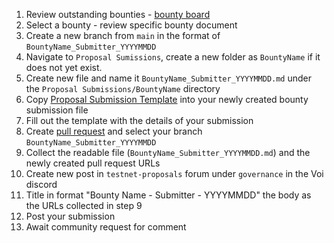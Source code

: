 1. Review outstanding bounties - [bounty board](https://github.com/VoiNetwork/governance/blob/main/Bounty%20Board.md)
2. Select a bounty - review specific bounty document
3. Create a new branch from `main` in the format of `BountyName_Submitter_YYYYMMDD`
4. Navigate to `Proposal Sumissions`, create a new folder as `BountyName` if it does not yet exist.
5. Create new file and name it `BountyName_Submitter_YYYYMMDD.md` under the `Proposal Submissions/BountyName` directory
6. Copy [Proposal Submission Template](https://github.com/VoiNetwork/governance/blob/main/Proposal%20Submissions/Proposal%20Template.md) into your newly created bounty submission file
7. Fill out the template with the details of your submission
8. Create [pull request](https://github.com/VoiNetwork/governance/pulls) and select your branch `BountyName_Submitter_YYYYMMDD`
9. Collect the readable file (`BountyName_Submitter_YYYYMMDD.md`) and the newly created pull request URLs
10. Create new post in `testnet-proposals` forum under `governance` in the Voi discord
11. Title in format "Bounty Name - Submitter - YYYYMMDD" the body as the URLs collected in step 9
12. Post your submission
13. Await community request for comment
